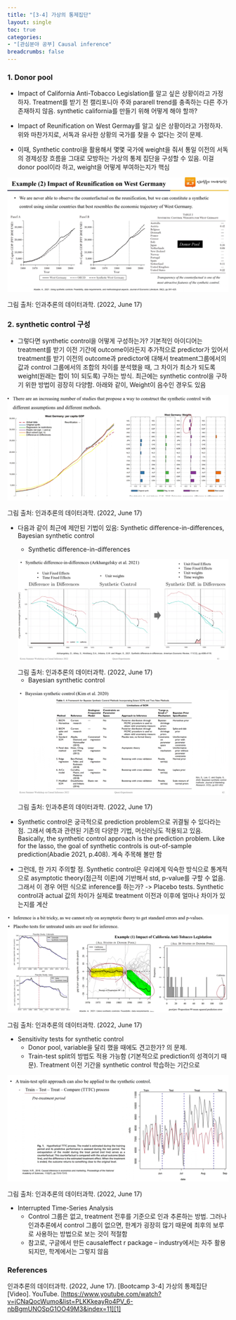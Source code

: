```yaml
---
title: "[3-4] 가상의 통제집단"
layout: single
toc: true
categories: 
- "[관심분야 공부] Causal inference"
breadcrumbs: false
---
```


### 1. Donor pool

* Impact of California Anti-Tobacco Legislation를 알고 싶은 상황이라고 가정하자. Treatment를 받기 전 캘리포니아 주와 pararell trend를 충족하는 다른 주가 존재하지 않음. synthetic california를 만들기 위해 어떻게 해야 할까? 

* Impact of Reunification on West Germay를 알고 싶은 상황이라고 가정하자. 위와 마찬가지로, 서독과 유사한 상황의 국가를 찾을 수 없다는 것이 문제. 

* 이때, Synthetic control을 활용해서 몇몇 국가에 weight을 줘서 통일 이전의 서독의 경제성장 흐름을 그대로 모방하는 가상의 통제 집단을 구성할 수 있음. 이걸 donor pool이라 하고, weight을 어떻게 부여하는지가 핵심  
<p><img src="/assets/images/donor_pool.png" title="donor pool"/></p>
그림 출처: 인과추론의 데이터과학. (2022, June 17)

### 2. synthetic control 구성

* 그렇다면 synthetic control을 어떻게 구성하는가? 기본적인 아이디어는 treatment를 받기 이전 기간에 outcome이라든지 추가적으로 predictor가 있어서 treatment를 받기 이전의 outcome과 predictor에 대해서 treatment그룹에서의 값과 control 그룹에서의 조합의 차이를 분석했을 때, 그 차이가 최소가 되도록 weight(원래는 합이 1이 되도록) 구하는 방식. 최근에는 synthetic control을 구하기 위한 방법이 굉장히 다양함. 아래와 같이, Weight이 음수인 경우도 있음  
<p><img src="/assets/images/synthetic_control_weight.png" title="synthetic_control_weight"/></p>  
그림 출처: 인과추론의 데이터과학. (2022, June 17)

* 다음과 같이 최근에 제안된 기법이 있음: Synthetic difference-in-differences, Bayesian synthetic control

    * Synthetic difference-in-differences  
    <p><img src="/assets/images/Synthetic difference-in-differences.png" title="Synthetic difference-in-differences"/></p>
    그림 출처: 인과추론의 데이터과학. (2022, June 17)

    * Bayesian synthetic control  
    <p><img src="/assets/images/Bayesian synthetic control.png" title="Bayesian synthetic control"/></p>
    그림 출처: 인과추론의 데이터과학. (2022, June 17) 

* Synthetic control은 궁극적으로 prediction problem으로 귀결될 수 있다라는 점. 그래서 예측과 관련된 기존의 다양한 기법, 머신러닝도 적용되고 있음. Basically, the synthetic control approach is the prediction problem. Like for the lasso, the goal of synthetic controls is out-of-sample prediction(Abadie 2021, p.408). 계속 주목해 볼만 함

* 그런데, 한 가지 주의할 점. Synthetic control은 우리에게 익숙한 방식으로 통계적으로 asymptotic theory(점근적 이론)에 기반해서 std, p-value를 구할 수 없음. 그래서 이 경우 어떤 식으로 inference를 하는가? -> Placebo tests. Synthetic control과 actual 값의 차이가 실제로 treatment 이전과 이후에 얼마나 차이가 있는지를 계산  
<p><img src="/assets/images/placebo_tests.png" title=" Placebo tests"/></p>
그림 출처: 인과추론의 데이터과학. (2022, June 17) 

* Sensitivity tests for synthetic control
    * Donor pool, variable을 달리 했을 때에도 견고한가? 의 문제. 
    * Train-test split의 방법도 적용 가능함 (기본적으로 prediction의 성격이기 때문). Treatment 이전 기간을 synthetic control 학습하는 기간으로  
<p><img src="/assets/images/train_test_split.png" title="train_test_split"/></p>
그림 출처: 인과추론의 데이터과학. (2022, June 17) 

* Interrupted Time-Series Analysis
    * Control 그룹은 없고, treatment 전후를 기준으로 인과 추론하는 방법. 그러나 인과추론에서 control 그룹이 없으면, 한계가 굉장히 많기 때문에 최후의 보루로 사용하는 방법으로 보는 것이 적절함
    * 참고로, 구글에서 만든 causaleffect r package – industry에서는 자주 활용되지만, 학계에서는 그렇지 않음 

### References 
인과추론의 데이터과학. (2022, June 17). [Bootcamp 3-4] 가상의 통제집단 [Video]. YouTube. [https://www.youtube.com/watch?v=jCNaQocWumo&list=PLKKkeayRo4PV_6-nbBgmUNOSpG1OO49M3&index=11][1]

[1]: https://www.youtube.com/watch?v=jCNaQocWumo&list=PLKKkeayRo4PV_6-nbBgmUNOSpG1OO49M3&index=11 